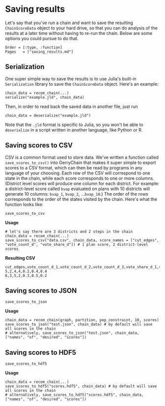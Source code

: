 # Saving results
Let's say that you've run a chain and want to save the resulting `ChainScoreData` object to your hard drive, so that you can do analysis of the results at a later time without having to re-run the chain. Below are some options you could pursue to do that.

```@index
Order = [:type, :function]
Pages   = ["saving_results.md"]
```

## Serialization
One super simple way to save the results is to use Julia's built-in `Serialization` library to save the `ChainScoreData` object. Here's an example:

```
chain_data = recom_chain(...)
serialize("example.jld", chain_data)
```

Then, in order to read back the saved data in another file, just run
```
chain_data = deserialize("example.jld")
```
Note that the `.jld` format is specific to Julia, so you won't be able to `deserialize` in a script written in another language, like Python or R.

## Saving scores to CSV
CSV is a common format used to store data. We've written a function called `save_scores_to_csv()` into GerryChain that makes it super simple to export scores to a CSV format, which can then be read by programs in any language of your choosing. Each row of the CSV will correspond to one state in the chain, while each score corresponds to one or more columns. (District level scores will produce one column for each district. For example: a district-level score called `bvap` evaluated on plans with 10 districts will generate 10 columns: `bvap_1`, `bvap_2`, ...`bvap_10`.) The order of the rows corresponds to the order of the states visited by the chain. Here's what the function looks like:

```@docs
save_scores_to_csv
```

**Usage**

```
# let's say there are 3 districts and 2 steps in the chain
chain_data = recom_chain(...)
save_scores_to_csv("data.csv", chain_data, score_names = ["cut_edges", "vote_count_d", "vote_share_d"]) # 1 plan score, 2 district-level scores
```

**Resulting CSV**

```
cut_edges,vote_count_d_1,vote_count_d_2,vote_count_d_3,vote_share_d_1,vote_share_d_2,vote_share_d_3
5,2,4,4,0.2,0.4,0.4
6,3,5,2,0.3,0.5,0.2
```

## Saving scores to JSON
```@docs
save_scores_to_json
```

**Usage**

```
chain_data = recom_chain(graph, partition, pop_constraint, 10, scores)
save_scores_to_json("test.json", chain_data) # by default will save all scores in the chain
# alternatively, save_scores_to_json("test.json", chain_data, ["names", "of", "desired", "scores"])
```

## Saving scores to HDF5
```@docs
save_scores_to_hdf5
```

**Usage**

```
chain_data = recom_chain(...)
save_scores_to_hdf5("scores.hdf5", chain_data) # by default will save all scores in the chain
# alternatively, save_scores_to_hdf5("scores.hdf5", chain_data, ["names", "of", "desired", "scores"])
```
